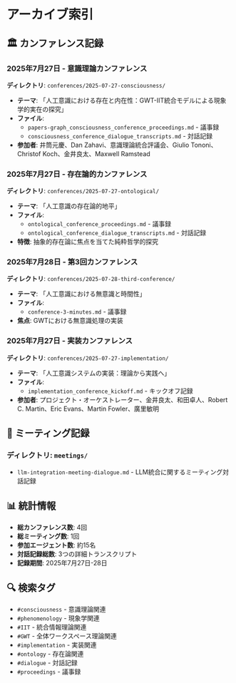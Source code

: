 # アーカイブ索引

## 🏛️ カンファレンス記録

### 2025年7月27日 - 意識理論カンファレンス
**ディレクトリ**: `conferences/2025-07-27-consciousness/`
- **テーマ**: 「人工意識における存在と内在性：GWT-IIT統合モデルによる現象学的実在の探究」
- **ファイル**:
  - `papers-graph_consciousness_conference_proceedings.md` - 議事録
  - `consciousness_conference_dialogue_transcripts.md` - 対話記録
- **参加者**: 井筒元慶、Dan Zahavi、意識理論統合評議会、Giulio Tononi、Christof Koch、金井良太、Maxwell Ramstead

### 2025年7月27日 - 存在論的カンファレンス
**ディレクトリ**: `conferences/2025-07-27-ontological/`
- **テーマ**: 「人工意識の存在論的地平」
- **ファイル**:
  - `ontological_conference_proceedings.md` - 議事録
  - `ontological_conference_dialogue_transcripts.md` - 対話記録
- **特徴**: 抽象的存在論に焦点を当てた純粋哲学的探究

### 2025年7月28日 - 第3回カンファレンス
**ディレクトリ**: `conferences/2025-07-28-third-conference/`
- **テーマ**: 「人工意識における無意識と時間性」
- **ファイル**:
  - `conference-3-minutes.md` - 議事録
- **焦点**: GWTにおける無意識処理の実装

### 2025年7月27日 - 実装カンファレンス
**ディレクトリ**: `conferences/2025-07-27-implementation/`
- **テーマ**: 「人工意識システムの実装：理論から実践へ」
- **ファイル**:
  - `implementation_conference_kickoff.md` - キックオフ記録
- **参加者**: プロジェクト・オーケストレーター、金井良太、和田卓人、Robert C. Martin、Eric Evans、Martin Fowler、廣里敏明

## 🤝 ミーティング記録

### ディレクトリ: `meetings/`
- `llm-integration-meeting-dialogue.md` - LLM統合に関するミーティング対話記録

## 📊 統計情報

- **総カンファレンス数**: 4回
- **総ミーティング数**: 1回
- **参加エージェント数**: 約15名
- **対話記録総数**: 3つの詳細トランスクリプト
- **記録期間**: 2025年7月27日-28日

## 🔍 検索タグ

- `#consciousness` - 意識理論関連
- `#phenomenology` - 現象学関連
- `#IIT` - 統合情報理論関連
- `#GWT` - 全体ワークスペース理論関連
- `#implementation` - 実装関連
- `#ontology` - 存在論関連
- `#dialogue` - 対話記録
- `#proceedings` - 議事録